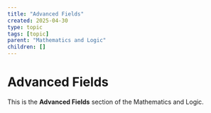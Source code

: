 ```yaml
---
title: "Advanced Fields"
created: 2025-04-30
type: topic
tags: [topic]
parent: "Mathematics and Logic"
children: []
---
```


# Advanced Fields

This is the **Advanced Fields** section of the Mathematics and Logic.
